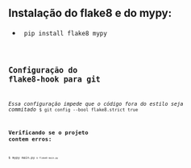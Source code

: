 ## Instalação do flake8 e do mypy:
- <code> pip install flake8 mypy <code>
  
## Configuração do flake8-hook para git
*Essa configuração impede que o código fora do estilo seja commitado*
<code>$ git config --bool flake8.strict true <code>

## Verificando se o projeto contem erros:
<code>$ mypy main.py<code>
<code>$ flake8 main.py<code>